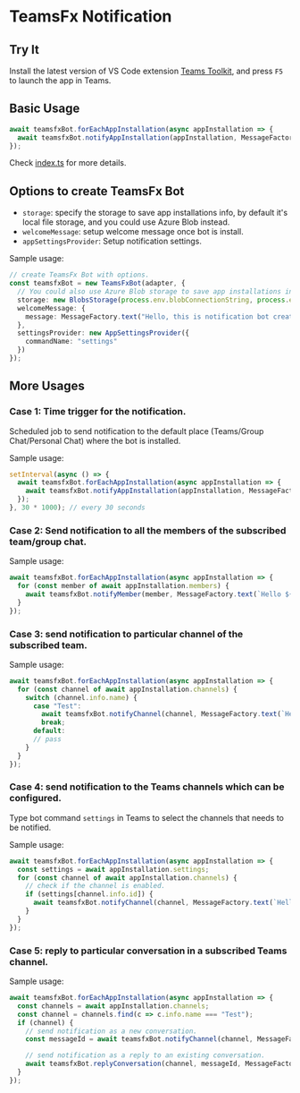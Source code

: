 # TeamsFx Notification

## Try It

Install the latest version of VS Code extension [Teams Toolkit](https://marketplace.visualstudio.com/items?itemName=TeamsDevApp.ms-teams-vscode-extension&ssr=false#overview), and press `F5` to launch the app in Teams.

## Basic Usage

```ts
await teamsfxBot.forEachAppInstallation(async appInstallation => {
  await teamsfxBot.notifyAppInstallation(appInstallation, MessageFactory.text(`Hello world!`));
});
```

Check [index.ts](bot/src/index.ts) for more details.

## Options to create TeamsFx Bot

- `storage`: specify the storage to save app installations info, by default it's local file storage, and you could use Azure Blob instead.
- `welcomeMessage`: setup welcome message once bot is install.
- `appSettingsProvider`: Setup notification settings.

Sample usage:
```ts
// create TeamsFx Bot with options. 
const teamsfxBot = new TeamsFxBot(adapter, {
  // You could also use Azure Blob storage to save app installations info.
  storage: new BlobsStorage(process.env.blobConnectionString, process.env.blobContainerName),
  welcomeMessage: {
    message: MessageFactory.text("Hello, this is notification bot created by TeamsFx.")
  },
  settingsProvider: new AppSettingsProvider({
    commandName: "settings"
  })
});
```

## More Usages

### Case 1: Time trigger for the notification.
Scheduled job to send notification to the default place (Teams/Group Chat/Personal Chat) where the bot is installed.

Sample usage:
```ts
setInterval(async () => {
  await teamsfxBot.forEachAppInstallation(async appInstallation => {
    await teamsfxBot.notifyAppInstallation(appInstallation, MessageFactory.text(`Hello world! (this is a scheduled notification.)`));
  });
}, 30 * 1000); // every 30 seconds

```

### Case 2: Send notification to all the members of the subscribed team/group chat.

Sample usage:
```ts
await teamsfxBot.forEachAppInstallation(async appInstallation => {
  for (const member of await appInstallation.members) {
    await teamsfxBot.notifyMember(member, MessageFactory.text(`Hello ${member.account.name}!`));
  }
});
```

### Case 3: send notification to particular channel of the subscribed team.

Sample usage:
```ts
await teamsfxBot.forEachAppInstallation(async appInstallation => {
  for (const channel of await appInstallation.channels) {
    switch (channel.info.name) {
      case "Test":
        await teamsfxBot.notifyChannel(channel, MessageFactory.text(`Hello world!`));
        break;
      default:
      // pass
    }
  }
});
```

### Case 4: send notification to the Teams channels which can be configured.
Type bot command `settings` in Teams to select the channels that needs to be notified.

Sample usage:
```ts
await teamsfxBot.forEachAppInstallation(async appInstallation => {
  const settings = await appInstallation.settings;
  for (const channel of await appInstallation.channels) {
    // check if the channel is enabled.
    if (settings[channel.info.id]) {
      await teamsfxBot.notifyChannel(channel, MessageFactory.text(`Hello world!`));
    }
  }
});
```

### Case 5: reply to particular conversation in a subscribed Teams channel.

Sample usage:
```ts
await teamsfxBot.forEachAppInstallation(async appInstallation => {
  const channels = await appInstallation.channels;
  const channel = channels.find(c => c.info.name === "Test");
  if (channel) {
    // send notification as a new conversation.
    const messageId = await teamsfxBot.notifyChannel(channel, MessageFactory.text(`Ping`));

    // send notification as a reply to an existing conversation.
    await teamsfxBot.replyConversation(channel, messageId, MessageFactory.text(`Pong`));
  }
});
```
